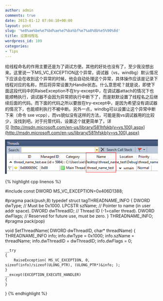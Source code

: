 ```yaml
---
author: admin
comments: true
date: 2013-01-12 07:04:10+00:00
layout: post
slug: '%e8%ae%be%e7%bd%ae%e7%ba%bf%e7%a8%8b%e5%90%8d'
title: 设置线程名
wordpress_id: 109
categories:
- Tips
---
```


给线程命名的作用主要还是为了调试方便。其他的好处也没有了，至少我没想出来。这里说一下MS_VC_EXCEPTION这个异常，调试器（vs，windbg）默认情况下应该会在收到这个异常的时候，他会自动处理这个异常，具体操作应该是记录下线程对应的名称，然后将异常设置为Handle状态。什么意思呢？就是说，即使下面这段代码中的RaiseException不在try-except中，在调试器attach的情况下也能顺畅执行，调试器不会因为异常把执行中断下了，而是默默设置了线程名之后继续后面的代码。而下面的代码之所以要放在try-except中，是因为希望没有调试器的情况下，也能顺利执行不被中断。另外一点，windbg可以设置让这个异常中断下来（命令 sxe vcpp），而vs貌似没有这样的方法，可能是我vs调试器用的比较少，没找到吧。对于托管代码，设置这个就更简单了，详见 [http://msdn.microsoft.com/en-us/library/581hfskb(v=vs.100).aspx](http://msdn.microsoft.com/en-us/library/581hfskb(v=vs.100).aspx)

[![](/uploads/2013/01/QQ截图20130112151544.png)](/uploads/2013/01/QQ截图20130112151544.png)


{% highlight cpp linenos %}

#include 
const DWORD MS_VC_EXCEPTION=0x406D1388;

#pragma pack(push,8)
typedef struct tagTHREADNAME_INFO
{
    DWORD dwType; // Must be 0x1000.
    LPCSTR szName; // Pointer to name (in user addr space).
    DWORD dwThreadID; // Thread ID (-1=caller thread).
    DWORD dwFlags; // Reserved for future use, must be zero.
} THREADNAME_INFO;
#pragma pack(pop)

void SetThreadName( DWORD dwThreadID, char* threadName)
{
    THREADNAME_INFO info;
    info.dwType = 0x1000;
    info.szName = threadName;
    info.dwThreadID = dwThreadID;
    info.dwFlags = 0;

    __try
    {
        RaiseException( MS_VC_EXCEPTION, 0, sizeof(info)/sizeof(ULONG_PTR), (ULONG_PTR*)&info; );
    }
    __except(EXCEPTION_EXECUTE_HANDLER)
    {
    }
}
 {% endhighlight %}
